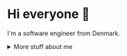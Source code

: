 # Hi everyone :wave:

I'm a software engineer from Denmark.


<details>
<summary>
  More stuff about me
</summary>

## Quick overview


#### GitHub stats 
<a href="https://github.com/anuraghazra/github-readme-stats">
  <img align="center" src="https://github-readme-stats.anuraghazra1.vercel.app/api?username=KaustubhIngale1704&show_icons=true&line_height=27&include_all_commits=true" alt="My github stats" />
</a>  

### What I do

I build microservices and microfrontends. Now and then I try to juggle up multiple technologies to create something which can give a truly satisfying experience.
I am currently learning about migrating on premise applications to cloud with ease

## My skills 📜

### Web technologies

- JavaScript
- TypeScript
- C#
- Next.js
- HTML, CSS
- SCSS
- Node.js
- Umbraco
- WordPress
- PHP
- MySQL
- Microsoft Azure

### Application Development

- Python
- C++ (sort of)

### Productivity utilities

- Microsoft Office - I am a Certified
  [Excel](https://www.youracclaim.com/badges/36154164-82b5-4fbf-b65c-c152af720245/public_url)
  and
  [Word](https://www.youracclaim.com/badges/6f4eee1d-3379-4a8b-b846-35762708d4b8/public_url)
  Expert

## What I'm currently learning 📚

- Diving into VS Code's code base
- Typescript's magic
- Rust's blazing-fastness

</details>
